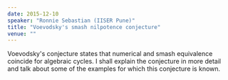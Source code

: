 ```yaml
---
date: 2015-12-10
speaker: "Ronnie Sebastian (IISER Pune)"
title: "Voevodsky's smash nilpotence conjecture"
venue: ""
---
```

Voevodsky's conjecture states that numerical and smash
equivalence coincide for algebraic cycles. I shall explain the conjecture
in more detail and talk about some of the examples for which this
conjecture is known.
